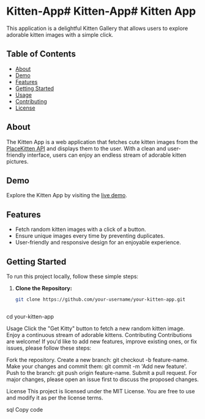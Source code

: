 # Kitten-App# Kitten-App# Kitten App

This application is a delightful Kitten Gallery that allows users to explore adorable kitten images with a simple click.

## Table of Contents

- [About](#about)
- [Demo](#demo)
- [Features](#features)
- [Getting Started](#getting-started)
- [Usage](#usage)
- [Contributing](#contributing)
- [License](#license)

## About

The Kitten App is a web application that fetches cute kitten images from the [PlaceKitten API](https://placekitten.com/) and displays them to the user. With a clean and user-friendly interface, users can enjoy an endless stream of adorable kitten pictures.

## Demo

Explore the Kitten App by visiting the [live demo](https://your-kitten-app-demo-url.com).

## Features

- Fetch random kitten images with a click of a button.
- Ensure unique images every time by preventing duplicates.
- User-friendly and responsive design for an enjoyable experience.

## Getting Started

To run this project locally, follow these simple steps:

1. **Clone the Repository:**

   ```bash
   git clone https://github.com/your-username/your-kitten-app.git



cd your-kitten-app


Usage
Click the "Get Kitty" button to fetch a new random kitten image.
Enjoy a continuous stream of adorable kittens.
Contributing
Contributions are welcome! If you'd like to add new features, improve existing ones, or fix issues, please follow these steps:

Fork the repository.
Create a new branch: git checkout -b feature-name.
Make your changes and commit them: git commit -m 'Add new feature'.
Push to the branch: git push origin feature-name.
Submit a pull request.
For major changes, please open an issue first to discuss the proposed changes.

License
This project is licensed under the MIT License. You are free to use and modify it as per the license terms.

sql
Copy code


